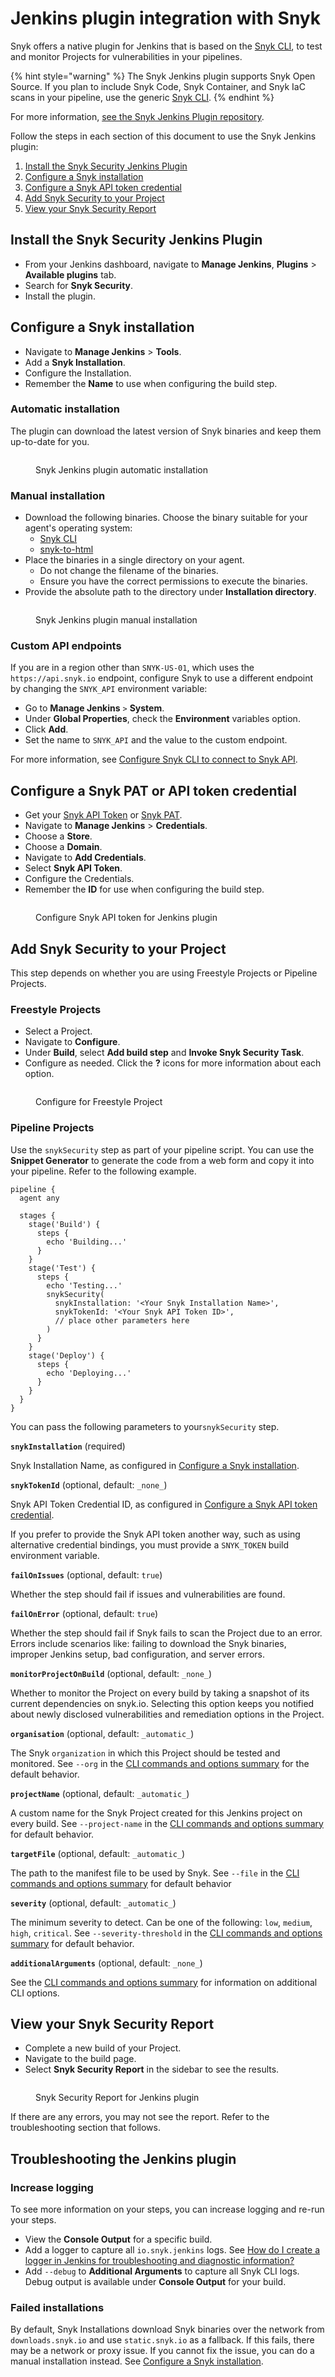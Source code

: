 # Jenkins plugin integration with Snyk

Snyk offers a native plugin for Jenkins that is based on the [Snyk CLI](../../cli-ide-and-ci-cd-integrations/snyk-cli/), to test and monitor Projects for vulnerabilities in your pipelines.

{% hint style="warning" %}
The Snyk Jenkins plugin supports Snyk Open Source. If you plan to include Snyk Code, Snyk Container, and Snyk IaC scans in your pipeline, use the generic [Snyk CLI](../../cli-ide-and-ci-cd-integrations/snyk-cli/).
{% endhint %}

For more information, [see the Snyk Jenkins Plugin repository](https://github.com/jenkinsci/snyk-security-scanner-plugin).

Follow the steps in each section of this document to use the Snyk Jenkins plugin:

1. [Install the Snyk Security Jenkins Plugin](jenkins-plugin-integration-with-snyk.md#install-the-snyk-security-jenkins-plugin)
2. [Configure a Snyk installation](jenkins-plugin-integration-with-snyk.md#configure-a-snyk-installation)
3. [Configure a Snyk API token credential](jenkins-plugin-integration-with-snyk.md#configure-a-snyk-api-token-credential)
4. [Add Snyk Security to your Project](jenkins-plugin-integration-with-snyk.md#add-snyk-security-to-your-project)
5. [View your Snyk Security Report](jenkins-plugin-integration-with-snyk.md#view-your-snyk-security-report)

## Install the Snyk Security Jenkins Plugin

* From your Jenkins dashboard, navigate to **Manage Jenkins**, **Plugins** > **Available plugins** tab.
* Search for **Snyk Security**.
* Install the plugin.

## Configure a Snyk installation

* Navigate to **Manage Jenkins** > **Tools**.
* Add a **Snyk Installation**.
* Configure the Installation.
* Remember the **Name** to use when configuring the build step.

### Automatic installation

The plugin can download the latest version of Snyk binaries and keep them up-to-date for you.

<figure><img src="../../.gitbook/assets/snyk_config_auto-update_v2 (1).png" alt=""><figcaption><p>Snyk Jenkins plugin automatic installation</p></figcaption></figure>

### Manual installation

* Download the following binaries. Choose the binary suitable for your agent's operating system:
  * [Snyk CLI](https://github.com/snyk/snyk/releases/latest)
  * [snyk-to-html](https://github.com/snyk/snyk-to-html/releases/latest)
* Place the binaries in a single directory on your agent.
  * Do not change the filename of the binaries.
  * Ensure you have the correct permissions to execute the binaries.
* Provide the absolute path to the directory under **Installation directory**.

<figure><img src="../../.gitbook/assets/snyk_config_manual_v2.png" alt=""><figcaption><p>Snyk Jenkins plugin manual installation</p></figcaption></figure>

### Custom API endpoints

If you are in a region other than `SNYK-US-01`, which uses the `https://api.snyk.io` endpoint, configure Snyk to use a different endpoint by changing the `SNYK_API` environment variable:

* Go to **Manage Jenkins** `>` **System**.
* Under **Global Properties**, check the **Environment** variables option.
* Click **Add**.
* Set the name to `SNYK_API` and the value to the custom endpoint.

For more information, see [Configure Snyk CLI to connect to Snyk API](../../cli-ide-and-ci-cd-integrations/snyk-cli/configure-the-snyk-cli/configure-snyk-cli-to-connect-to-snyk-api.md).

## Configure a Snyk PAT or API token credential

* Get your [Snyk API Token](../../snyk-api/authentication-for-api/) or [Snyk PAT](https://docs.snyk.io/snyk-api/authentication-for-api).
* Navigate to **Manage Jenkins** > **Credentials**.
* Choose a **Store**.
* Choose a **Domain**.
* Navigate to **Add Credentials**.
* Select **Snyk API Token**.
* Configure the Credentials.
* Remember the **ID** for use when configuring the build step.

<figure><img src="../../.gitbook/assets/snyk_configuration_token_v2.png" alt=""><figcaption><p>Configure Snyk API token for Jenkins plugin</p></figcaption></figure>

## Add Snyk Security to your Project

This step depends on whether you are using Freestyle Projects or Pipeline Projects.

### Freestyle Projects

* Select a Project.
* Navigate to **Configure**.
* Under **Build**, select **Add build step** and **Invoke Snyk Security Task**.
* Configure as needed. Click the **?** icons for more information about each option.

<figure><img src="../../.gitbook/assets/snyk_buildstep_freestyle.png" alt=""><figcaption><p>Configure for Freestyle Project</p></figcaption></figure>

### Pipeline Projects

Use the `snykSecurity` step as part of your pipeline script. You can use the **Snippet Generator** to generate the code from a web form and copy it into your pipeline. Refer to the following example.

```
pipeline {
  agent any

  stages {
    stage('Build') {
      steps {
        echo 'Building...'
      }
    }
    stage('Test') {
      steps {
        echo 'Testing...'
        snykSecurity(
          snykInstallation: '<Your Snyk Installation Name>',
          snykTokenId: '<Your Snyk API Token ID>',
          // place other parameters here
        )
      }
    }
    stage('Deploy') {
      steps {
        echo 'Deploying...'
      }
    }
  }
}
```

You can pass the following parameters to your`snykSecurity` step.

**`snykInstallation`** (required)

Snyk Installation Name, as configured in [Configure a Snyk installation](jenkins-plugin-integration-with-snyk.md#configure-a-snyk-installation).

**`snykTokenId`** (optional, default: `_none_`)

Snyk API Token Credential ID, as configured in [Configure a Snyk API token credential](jenkins-plugin-integration-with-snyk.md#configure-a-snyk-api-token-credential).

If you prefer to provide the Snyk API token another way, such as using alternative credential bindings, you must provide a `SNYK_TOKEN` build environment variable.

**`failOnIssues`** (optional, default: `true`)

Whether the step should fail if issues and vulnerabilities are found.

**`failOnError`** (optional, default: `true`)

Whether the step should fail if Snyk fails to scan the Project due to an error. Errors include scenarios like: failing to download the Snyk binaries, improper Jenkins setup, bad configuration, and server errors.

**`monitorProjectOnBuild`** (optional, default: `_none_`)

Whether to monitor the Project on every build by taking a snapshot of its current dependencies on snyk.io. Selecting this option keeps you notified about newly disclosed vulnerabilities and remediation options in the Project.

**`organisation`** (optional, default: `_automatic_`)

The Snyk `organization` in which this Project should be tested and monitored. See `--org` in the [CLI commands and options summary](../../cli-ide-and-ci-cd-integrations/snyk-cli/cli-commands-and-options-summary.md) for the default behavior.

**`projectName`** (optional, default: `_automatic_`)

A custom name for the Snyk Project created for this Jenkins project on every build. See `--project-name` in the [CLI commands and options summary](../../cli-ide-and-ci-cd-integrations/snyk-cli/cli-commands-and-options-summary.md) for default behavior.

**`targetFile`** (optional, default: `_automatic_`)

The path to the manifest file to be used by Snyk. See `--file` in the [CLI commands and options summary](../../cli-ide-and-ci-cd-integrations/snyk-cli/cli-commands-and-options-summary.md) for default behavior

**`severity`** (optional, default: `_automatic_`)

The minimum severity to detect. Can be one of the following: `low`, `medium`, `high`, `critical`. See `--severity-threshold` in the [CLI commands and options summary](../../cli-ide-and-ci-cd-integrations/snyk-cli/cli-commands-and-options-summary.md) for default behavior.

**`additionalArguments`** (optional, default: `_none_`)

See the [CLI commands and options summary](../../cli-ide-and-ci-cd-integrations/snyk-cli/cli-commands-and-options-summary.md) for information on additional CLI options.

## View your Snyk Security Report

* Complete a new build of your Project.
* Navigate to the build page.
* Select **Snyk Security Report** in the sidebar to see the results.

<figure><img src="../../.gitbook/assets/snyk_build_report.png" alt=""><figcaption><p>Snyk Security Report for Jenkins plugin</p></figcaption></figure>

If there are any errors, you may not see the report. Refer to the troubleshooting section that follows.

## Troubleshooting the Jenkins plugin

### Increase logging

To see more information on your steps, you can increase logging and re-run your steps.

* View the **Console Output** for a specific build.
* Add a logger to capture all `io.snyk.jenkins` logs. See [How do I create a logger in Jenkins for troubleshooting and diagnostic information?](https://docs.cloudbees.com/docs/cloudbees-ci-kb/latest/client-and-managed-masters/how-do-i-create-a-logger-in-jenkins-for-troubleshooting-and-diagnostic-information)
* Add `--debug` to **Additional Arguments** to capture all Snyk CLI logs. Debug output is available under **Console Output** for your build.

### Failed installations

By default, Snyk Installations download Snyk binaries over the network from `downloads.snyk.io` and use `static.snyk.io` as a fallback. If this fails, there may be a network or proxy issue. If you cannot fix the issue, you can do a manual installation instead. See [Configure a Snyk installation](jenkins-plugin-integration-with-snyk.md#configure-a-snyk-installation).
